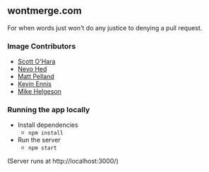 ## wontmerge.com

For when words just won't do any justice to denying a pull request.

### Image Contributors

- [Scott O'Hara](https://github.com/scottaohara)
- [Nevo Hed](https://github.com/nhed)
- [Matt Pelland](https://github.com/mtp401)
- [Kevin Ennis](https://github.com/kevincennis)
- [Mike Helgeson](https://github.com/mhelgeson)

### Running the app locally

- Install dependencies
  - `npm install`
- Run the server
  - `npm start`

(Server runs at http://localhost:3000/)
